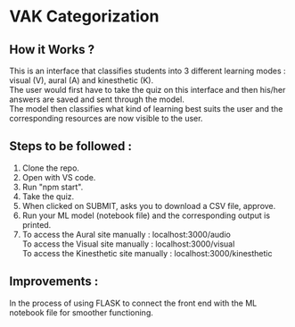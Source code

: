 # VAK Categorization 

## How it Works ?

This is an interface that classifies students into 3 different learning modes :  visual (V), aural (A) and kinesthetic (K). </br>
The user would first have to take the quiz on this interface and then his/her answers are saved and sent through the model. </br>
The model then classifies what kind of learning best suits the user and the corresponding resources are now visible to the user. </br>

## Steps to be followed : 
1. Clone the repo.
2. Open with VS code.
3. Run "npm start".
4. Take the quiz.
5. When clicked on SUBMIT, asks you to download a CSV file, approve.
6. Run your ML model (notebook file) and the corresponding output is printed.
7. To access the Aural site manually : localhost:3000/audio  </br>
   To access the Visual site manually : localhost:3000/visual  </br>
   To access the Kinesthetic site manually : localhost:3000/kinesthetic
   
## Improvements : 
In the process of using FLASK to connect the front end with the ML notebook file for smoother functioning.

